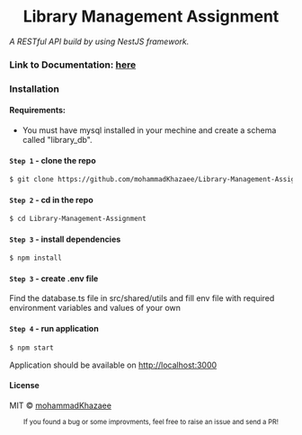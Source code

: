 <div align="center">
    <h1><b>Library Management Assignment</b></h1>
</div>

_A RESTful API build by using NestJS framework._

### Link to Documentation: [here](https://documenter.getpostman.com/view/28833074/2sA3BuW95e)

### Installation

#### Requirements:

-   You must have mysql installed in your mechine and create a schema called "library_db".

#### `Step 1` - clone the repo

```bash
$ git clone https://github.com/mohammadKhazaee/Library-Management-Assignment
```

#### `Step 2` - cd in the repo

```bash
$ cd Library-Management-Assignment
```

#### `Step 3` - install dependencies

```bash
$ npm install
```

#### `Step 3` - create .env file

Find the database.ts file in src/shared/utils and fill env file with required environment variables and values of your own

#### `Step 4` - run application

```bash
$ npm start
```

Application should be available on [http://localhost:3000](http://localhost:3000)

#### License

MIT © [mohammadKhazaee](https://github.com/mohammadKhazaee)

<div align="center">
  <sub>If you found a bug or some improvments, feel free to raise an issue and send a PR!</sub>
</div>
